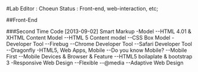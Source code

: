 #Lab
Editor : Choeun
Status : Front-end, web-interaction, etc;

##Front-End

###Second Time Code [2013-09-02]
Smart Markup
-Model
--HTML 4.01 & XHTML Content Model
--HTML 5 Content model
--CSS Box Model
-Developer Tool
--Firebug
--Chrome Developer Tool
--Safari Developer Tool
--Dragonfly
-HTML5, Web Apps, Mobile
--Do you know Mobile?
--Mobile First
--Mobile Devices & Browser & Feature
--HTML5 boilaplate & bootstrap 3
-Responsive Web Design
--Flexible
--@media
--Adaptive Web Design
